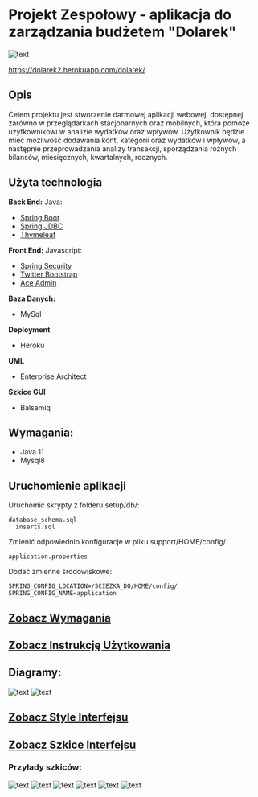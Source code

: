 # Projekt Zespołowy - aplikacja do zarządzania budżetem "Dolarek"

![text](https://github.com/projektzespolowybudzet/zarzadzaniebudzetemprojekt/blob/main/dokumentacja/Style/dolarek-logo-zip-file/png/logo-no-background.png)

https://dolarek2.herokuapp.com/dolarek/

## Opis

Celem projektu jest stworzenie darmowej aplikacji webowej, dostępnej zarówno w przeglądarkach stacjonarnych oraz mobilnych, która pomoże użytkownikowi w analizie wydatków oraz wpływów. Użytkownik będzie mieć możliwość dodawania kont, kategorii oraz wydatków i wpływów, a następnie przeprowadzania analizy transakcji, sporządzania różnych bilansów, miesięcznych, kwartalnych, rocznych.

## Użyta technologia

**Back End:**
Java:
+ <a href="https://spring.io/projects/spring-boot" target="_blank">Spring Boot</a>
+ <a href="https://spring.io/guides/gs/relational-data-access/" target="_blank">Spring JDBC</a>
+ <a href="https://www.thymeleaf.org/" target="_blank">Thymeleaf</a>

**Front End:**
Javascript:
+ <a href="https://spring.io/projects/spring-security" target="_blank">Spring Security</a>
+ <a href="http://getbootstrap.com/" target="_blank">Twitter Bootstrap</a>
+ <a href="http://ace.jeka.by/" target="_blank">Ace Admin</a>

**Baza Danych:**
* MySql

**Deployment**
* Heroku

**UML**
* Enterprise Architect

**Szkice GUI**
* Balsamiq

## Wymagania:
* Java 11
* Mysql8


## Uruchomienie aplikacji
Uruchomić skrypty z folderu setup/db/:
 
    database_schema.sql 
	  inserts.sql
  
Zmienić odpowiednio konfiguracje w pliku support/HOME/config/
    
    application.properties 
    
Dodać zmienne środowiskowe:

    SPRING_CONFIG_LOCATION=/SCIEZKA_DO/HOME/config/
    SPRING_CONFIG_NAME=application    
    
## [Zobacz Wymagania](https://github.com/projektzespolowybudzet/zarzadzaniebudzetemprojekt/blob/main/dokumentacja/Wymagania.pdf)
## [Zobacz Instrukcję Użytkowania](https://github.com/projektzespolowybudzet/zarzadzaniebudzetemprojekt/blob/main/dokumentacja/Dokumentacja-Dokumentacja-u%C5%BCytkownika-systemu-informatycznego-Aplikacja-do-zarz%C4%85dzania-bud%C5%BCetem-domowym.pdf)
## Diagramy:
![text](https://github.com/projektzespolowybudzet/zarzadzaniebudzetemprojekt/blob/main/dokumentacja/Diagram%20bazy%20danych%20Dolarek.jpg)
![text](https://github.com/projektzespolowybudzet/zarzadzaniebudzetemprojekt/blob/main/dokumentacja/Diagram%20przypadkow%20uzycia%20Dolarek.jpg)
## [Zobacz Style Interfejsu]([https://github.com/projektzespolowybudzet/zarzadzaniebudzetemprojekt/tree/main/dokumentacja/Interfejs%20png](https://github.com/projektzespolowybudzet/zarzadzaniebudzetemprojekt/blob/main/dokumentacja/Style/dolarek-brand-board-your-branding-colors-and-fonts/BrandBoard.pdf))
## [Zobacz Szkice Interfejsu](https://github.com/projektzespolowybudzet/zarzadzaniebudzetemprojekt/tree/main/dokumentacja/Interfejs%20png)
### Przyłady szkiców:
![text](https://github.com/projektzespolowybudzet/zarzadzaniebudzetemprojekt/blob/main/dokumentacja/Interfejs%20png/Ekran%20logowania.png)
![text](https://github.com/projektzespolowybudzet/zarzadzaniebudzetemprojekt/blob/main/dokumentacja/Interfejs%20png/Kokpit.png)
![text](https://github.com/projektzespolowybudzet/zarzadzaniebudzetemprojekt/blob/main/dokumentacja/Interfejs%20png/Transakcje%20-%20tabela.png)
![text](https://github.com/projektzespolowybudzet/zarzadzaniebudzetemprojekt/blob/main/dokumentacja/Interfejs%20png/Transakcje%20-%20nowa%20transakcja.png)
![text](https://github.com/projektzespolowybudzet/zarzadzaniebudzetemprojekt/blob/main/dokumentacja/Interfejs%20png/Konta.png)
![text](https://github.com/projektzespolowybudzet/zarzadzaniebudzetemprojekt/blob/main/dokumentacja/Interfejs%20png/Konta%20-%20dodaj.png)
